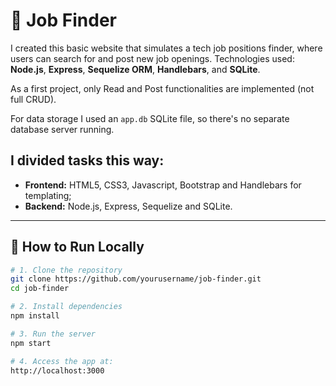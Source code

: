 # 💼 Job Finder

I created this basic website that simulates a tech job positions finder, where users can search for and post new job openings.
Technologies used: **Node.js**, **Express**, **Sequelize ORM**, **Handlebars**, and **SQLite**.

As a first project, only Read and Post functionalities are implemented (not full CRUD). 

For data storage I used an `app.db` SQLite file, so there's no separate database server running.

## I divided tasks this way:

- **Frontend:** HTML5, CSS3, Javascript, Bootstrap and Handlebars for templating;
- **Backend:** Node.js, Express, Sequelize and SQLite.

---

## 🧪 How to Run Locally

```bash
# 1. Clone the repository
git clone https://github.com/yourusername/job-finder.git
cd job-finder

# 2. Install dependencies
npm install

# 3. Run the server
npm start

# 4. Access the app at:
http://localhost:3000
